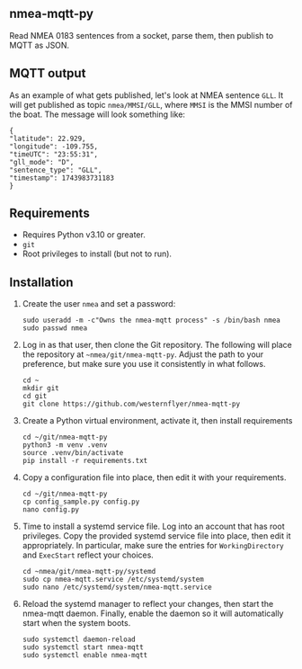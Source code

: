 ## nmea-mqtt-py

Read NMEA 0183 sentences from a socket, parse them, then publish to MQTT as
JSON.

## MQTT output

As an example of what gets published, let's look at NMEA sentence `GLL`. It will
get published as topic `nmea/MMSI/GLL`, where `MMSI` is the MMSI number of the
boat. The message will look something like:

    {
    "latitude": 22.929,
    "longitude": -109.755,
    "timeUTC": "23:55:31",
    "gll_mode": "D",
    "sentence_type": "GLL",
    "timestamp": 1743983731183
    }


## Requirements

- Requires Python v3.10 or greater.
- `git`
- Root privileges to install (but not to run).

## Installation

1. Create the user `nmea` and set a password:

    ```
    sudo useradd -m -c"Owns the nmea-mqtt process" -s /bin/bash nmea
    sudo passwd nmea
   ```

2. Log in as that user, then clone the Git repository. The following will place
the repository at `~nmea/git/nmea-mqtt-py`. Adjust the path to your preference,
but make sure you use it consistently in what follows.

    ```
    cd ~
    mkdir git
    cd git
    git clone https://github.com/westernflyer/nmea-mqtt-py
    ```

3. Create a Python virtual environment, activate it, then install requirements

    ```
    cd ~/git/nmea-mqtt-py
    python3 -m venv .venv
    source .venv/bin/activate
    pip install -r requirements.txt
    ```
   
4. Copy a configuration file into place, then edit it with your requirements.

   ```
   cd ~/git/nmea-mqtt-py
   cp config_sample.py config.py
   nano config.py
   ```

5. Time to install a systemd service file. Log into an account that has root
privileges. Copy the provided systemd service file into place, then edit it
appropriately. In particular, make sure the entries for `WorkingDirectory` and
`ExecStart` reflect your choices.

   ```
   cd ~nmea/git/nmea-mqtt-py/systemd
   sudo cp nmea-mqtt.service /etc/systemd/system
   sudo nano /etc/systemd/system/nmea-mqtt.service
   ```
   
6. Reload the systemd manager to reflect your changes, then start the nmea-mqtt daemon.
   Finally, enable the daemon so it will automatically start when the system boots.

   ```
   sudo systemctl daemon-reload
   sudo systemctl start nmea-mqtt
   sudo systemctl enable nmea-mqtt
   ```
   